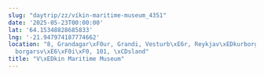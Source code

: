 ```yaml
---
slug: "daytrip/zz/víkin-maritime-museum_4351"
date: '2025-05-23T00:00:00'
lat: '64.15348828685833'
lng: '-21.947974187774662'
location: "8, Grandagar\xF0ur, Grandi, Vesturb\xE6r, Reykjav\xEDkurborg, H\xF6fu\xF0\
  borgarsv\xE6\xF0i\xF0, 101, \xCDsland"
title: "V\xEDkin Maritime Museum"
---
```



